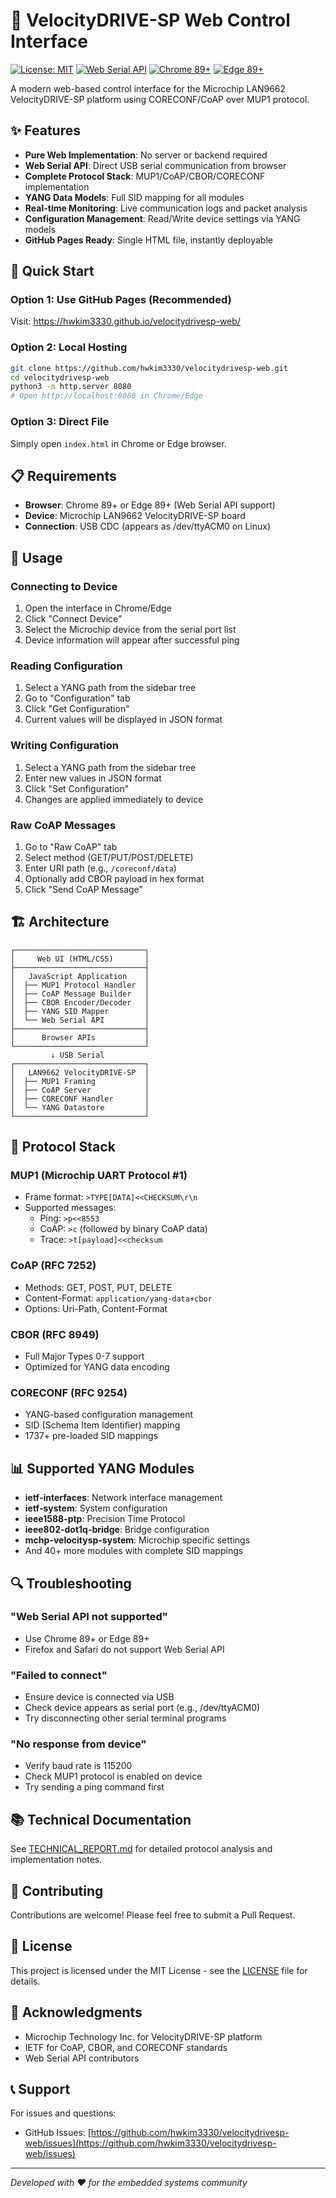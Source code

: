 # 🚀 VelocityDRIVE-SP Web Control Interface

[![License: MIT](https://img.shields.io/badge/License-MIT-blue.svg)](https://opensource.org/licenses/MIT)
[![Web Serial API](https://img.shields.io/badge/Web%20Serial%20API-Required-orange)](https://developer.mozilla.org/en-US/docs/Web/API/Web_Serial_API)
[![Chrome 89+](https://img.shields.io/badge/Chrome-89%2B-green)](https://www.google.com/chrome/)
[![Edge 89+](https://img.shields.io/badge/Edge-89%2B-green)](https://www.microsoft.com/edge)

A modern web-based control interface for the Microchip LAN9662 VelocityDRIVE-SP platform using CORECONF/CoAP over MUP1 protocol.

## ✨ Features

- **Pure Web Implementation**: No server or backend required
- **Web Serial API**: Direct USB serial communication from browser
- **Complete Protocol Stack**: MUP1/CoAP/CBOR/CORECONF implementation
- **YANG Data Models**: Full SID mapping for all modules
- **Real-time Monitoring**: Live communication logs and packet analysis
- **Configuration Management**: Read/Write device settings via YANG models
- **GitHub Pages Ready**: Single HTML file, instantly deployable

## 🚀 Quick Start

### Option 1: Use GitHub Pages (Recommended)
Visit: https://hwkim3330.github.io/velocitydrivesp-web/

### Option 2: Local Hosting
```bash
git clone https://github.com/hwkim3330/velocitydrivesp-web.git
cd velocitydrivesp-web
python3 -m http.server 8080
# Open http://localhost:8080 in Chrome/Edge
```

### Option 3: Direct File
Simply open `index.html` in Chrome or Edge browser.

## 📋 Requirements

- **Browser**: Chrome 89+ or Edge 89+ (Web Serial API support)
- **Device**: Microchip LAN9662 VelocityDRIVE-SP board
- **Connection**: USB CDC (appears as /dev/ttyACM0 on Linux)

## 🔧 Usage

### Connecting to Device
1. Open the interface in Chrome/Edge
2. Click "Connect Device"
3. Select the Microchip device from the serial port list
4. Device information will appear after successful ping

### Reading Configuration
1. Select a YANG path from the sidebar tree
2. Go to "Configuration" tab
3. Click "Get Configuration"
4. Current values will be displayed in JSON format

### Writing Configuration
1. Select a YANG path from the sidebar tree
2. Enter new values in JSON format
3. Click "Set Configuration"
4. Changes are applied immediately to device

### Raw CoAP Messages
1. Go to "Raw CoAP" tab
2. Select method (GET/PUT/POST/DELETE)
3. Enter URI path (e.g., `/coreconf/data`)
4. Optionally add CBOR payload in hex format
5. Click "Send CoAP Message"

## 🏗️ Architecture

```
┌─────────────────────────────┐
│     Web UI (HTML/CSS)       │
├─────────────────────────────┤
│   JavaScript Application    │
│  ├── MUP1 Protocol Handler  │
│  ├── CoAP Message Builder   │
│  ├── CBOR Encoder/Decoder   │
│  ├── YANG SID Mapper        │
│  └── Web Serial API         │
├─────────────────────────────┤
│      Browser APIs           │
└─────────────────────────────┘
         ↓ USB Serial
┌─────────────────────────────┐
│   LAN9662 VelocityDRIVE-SP  │
│  ├── MUP1 Framing           │
│  ├── CoAP Server            │
│  ├── CORECONF Handler       │
│  └── YANG Datastore         │
└─────────────────────────────┘
```

## 📡 Protocol Stack

### MUP1 (Microchip UART Protocol #1)
- Frame format: `>TYPE[DATA]<<CHECKSUM\r\n`
- Supported messages:
  - Ping: `>p<<8553`
  - CoAP: `>c` (followed by binary CoAP data)
  - Trace: `>t[payload]<<checksum`

### CoAP (RFC 7252)
- Methods: GET, POST, PUT, DELETE
- Content-Format: `application/yang-data+cbor`
- Options: Uri-Path, Content-Format

### CBOR (RFC 8949)
- Full Major Types 0-7 support
- Optimized for YANG data encoding

### CORECONF (RFC 9254)
- YANG-based configuration management
- SID (Schema Item Identifier) mapping
- 1737+ pre-loaded SID mappings

## 📊 Supported YANG Modules

- **ietf-interfaces**: Network interface management
- **ietf-system**: System configuration
- **ieee1588-ptp**: Precision Time Protocol
- **ieee802-dot1q-bridge**: Bridge configuration
- **mchp-velocitysp-system**: Microchip specific settings
- And 40+ more modules with complete SID mappings

## 🔍 Troubleshooting

### "Web Serial API not supported"
- Use Chrome 89+ or Edge 89+
- Firefox and Safari do not support Web Serial API

### "Failed to connect"
- Ensure device is connected via USB
- Check device appears as serial port (e.g., /dev/ttyACM0)
- Try disconnecting other serial terminal programs

### "No response from device"
- Verify baud rate is 115200
- Check MUP1 protocol is enabled on device
- Try sending a ping command first

## 📚 Technical Documentation

See [TECHNICAL_REPORT.md](TECHNICAL_REPORT.md) for detailed protocol analysis and implementation notes.

## 🤝 Contributing

Contributions are welcome! Please feel free to submit a Pull Request.

## 📄 License

This project is licensed under the MIT License - see the [LICENSE](LICENSE) file for details.

## 🙏 Acknowledgments

- Microchip Technology Inc. for VelocityDRIVE-SP platform
- IETF for CoAP, CBOR, and CORECONF standards
- Web Serial API contributors

## 📞 Support

For issues and questions:
- GitHub Issues: [https://github.com/hwkim3330/velocitydrivesp-web/issues](https://github.com/hwkim3330/velocitydrivesp-web/issues)

---

*Developed with ❤️ for the embedded systems community*